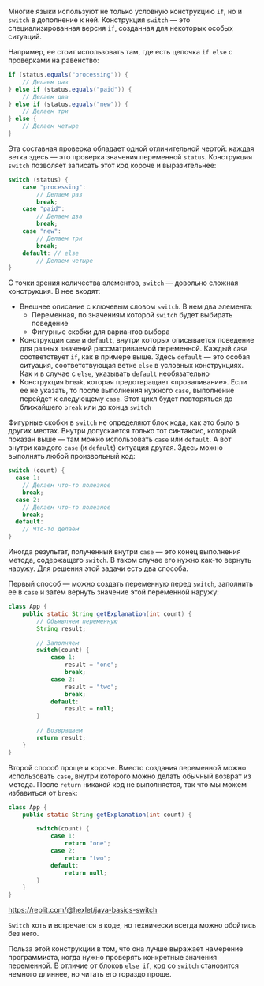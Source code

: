 Многие языки используют не только условную конструкцию `if`, но и `switch` в дополнение к ней. Конструкция `switch` — это специализированная версия `if`, созданная для некоторых особых ситуаций.

Например, ее стоит использовать там, где есть цепочка `if else` с проверками на равенство:

```java
if (status.equals("processing")) {
    // Делаем раз
} else if (status.equals("paid")) {
    // Делаем два
} else if (status.equals("new")) {
    // Делаем три
} else {
    // Делаем четыре
}
```

Эта составная проверка обладает одной отличительной чертой: каждая ветка здесь — это проверка значения переменной `status`. Конструкция `switch` позволяет записать этот код короче и выразительнее:

```java
switch (status) {
    case "processing":
        // Делаем раз
        break;
    case "paid":
        // Делаем два
        break;
    case "new":
        // Делаем три
        break;
    default: // else
        // Делаем четыре
}
```

С точки зрения количества элементов, `switch` — довольно сложная конструкция. В нее входят:

* Внешнее описание с ключевым словом `switch`. В нем два элемента:
    - Переменная, по значениям которой `switch` будет выбирать поведение
    - Фигурные скобки для вариантов выбора
* Конструкции `case` и `default`, внутри которых описывается поведение для разных значений рассматриваемой переменной. Каждый `case` соответствует `if`, как в примере выше. Здесь `default` — это особая ситуация, соответствующая ветке `else` в условных конструкциях. Как и в случае с `else`, указывать `default` необязательно
* Конструкция `break`, которая предотвращает «проваливание». Если ее не указать, то после выполнения нужного `case`, выполнение перейдет к следующему `case`. Этот цикл будет повторяться до ближайшего `break` или до конца `switch`

Фигурные скобки в `switch` не определяют блок кода, как это было в других местах. Внутри допускается только тот синтаксис, который показан выше — там можно использовать `case` или `default`. А вот внутри каждого `case` (и `default`) ситуация другая. Здесь можно выполнять любой произвольный код:

```java
switch (count) {
  case 1:
    // Делаем что-то полезное
    break;
  case 2:
    // Делаем что-то полезное
    break;
  default:
    // Что-то делаем
}
```

Иногда результат, полученный внутри `case` — это конец выполнения метода, содержащего `switch`. В таком случае его нужно как-то вернуть наружу. Для решения этой задачи есть два способа.

Первый способ — можно создать переменную перед `switch`, заполнить ее в `case` и затем вернуть значение этой переменной наружу:

```java
class App {
    public static String getExplanation(int count) {
        // Объявляем переменную
        String result;

        // Заполняем
        switch(count) {
            case 1:
                result = "one";
                break;
            case 2:
                result = "two";
                break;
            default:
                result = null;
        }

        // Возвращаем
        return result;
    }
}
```

Второй способ проще и короче. Вместо создания переменной можно использовать `case`, внутри которого можно делать обычный возврат из метода. После `return` никакой код не выполняется, так что мы можем избавиться от `break`:

```java
class App {
    public static String getExplanation(int count) {

        switch(count) {
            case 1:
                return "one";
            case 2:
                return "two";
            default:
                return null;
        }
    }
}
```

https://replit.com/@hexlet/java-basics-switch

`Switch` хоть и встречается в коде, но технически всегда можно обойтись без него.

Польза этой конструкции в том, что она лучше выражает намерение программиста, когда нужно проверять конкретные значения переменной. В отличие от блоков `else if`, код со `switch` становится немного длиннее, но читать его гораздо проще.
